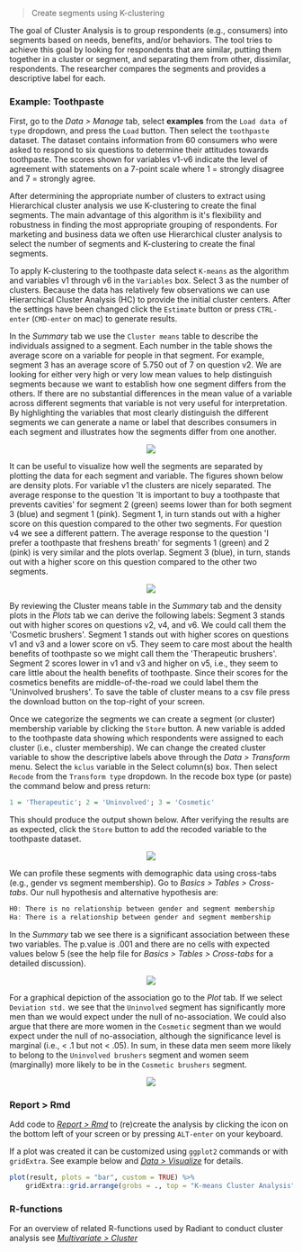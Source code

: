 > Create segments using K-clustering

The goal of Cluster Analysis is to group respondents (e.g., consumers) into segments based on needs, benefits, and/or behaviors. The tool tries to achieve this goal by looking for respondents that are similar, putting them together in a cluster or segment, and separating them from other, dissimilar, respondents. The researcher compares the segments and provides a descriptive label for each.

### Example: Toothpaste

First, go to the _Data > Manage_ tab, select **examples** from the `Load data of type` dropdown, and press the `Load` button. Then select the `toothpaste` dataset. The dataset contains information from 60 consumers who were asked to respond to six questions to determine their attitudes towards toothpaste. The scores shown for variables v1-v6 indicate the level of agreement with statements on a 7-point scale where 1 = strongly disagree and 7 = strongly agree.

After determining the appropriate number of clusters to extract using Hierarchical cluster analysis we use K-clustering to create the final segments. The main advantage of this algorithm is it's flexibility and robustness in finding the most appropriate grouping of respondents. For marketing and business data we often use Hierarchical cluster analysis to select the number of segments and K-clustering to create the final segments.

To apply K-clustering to the toothpaste data select `K-means` as the algorithm and variables v1 through v6 in the `Variables` box. Select 3 as the number of clusters. Because the data has relatively few observations we can use Hierarchical Cluster Analysis (HC) to provide the initial cluster centers. After the settings have been changed click the `Estimate` button or press `CTRL-enter` (`CMD-enter` on mac) to generate results.

In the _Summary_ tab we use the `Cluster means` table to describe the individuals assigned to a segment. Each number in the table shows the average score on a variable for people in that segment. For example, segment 3 has an average score of 5.750 out of 7 on question v2. We are looking for either very high or very low mean values to help distinguish segments because we want to establish how one segment differs from the others. If there are no substantial differences in the mean value of a variable across different segments that variable is not very useful for interpretation. By highlighting the variables that most clearly distinguish the different segments we can generate a name or label that describes consumers in each segment and illustrates how the segments differ from one another.

<p align="center"><img src="figures_multivariate/kclus_summary.png"></p>

It can be useful to visualize how well the segments are separated by plotting the data for each segment and variable. The figures shown below are density plots. For variable v1 the clusters are nicely separated. The average response to the question 'It is important to buy a toothpaste that prevents cavities' for segment 2 (green) seems lower than for both segment 3 (blue) and segment 1 (pink). Segment 1, in turn stands out with a higher score on this question compared to the other two segments. For question v4 we see a different pattern. The average response to the question 'I prefer a toothpaste that freshens breath' for segments 1 (green) and 2 (pink) is very similar and the plots overlap. Segment 3 (blue), in turn, stands out with a higher score on this question compared to the other two segments.

<p align="center"><img src="figures_multivariate/kclus_plot.png"></p>

By reviewing the Cluster means table in the _Summary_ tab and the density plots in the _Plots_ tab we can derive the following labels: Segment 3 stands out with higher scores on questions v2, v4, and v6. We could call them the 'Cosmetic brushers'. Segment 1 stands out with higher scores on questions v1 and v3 and a lower score on v5. They seem to care most about the health benefits of toothpaste so we might call them the 'Therapeutic brushers'. Segment 2 scores lower in v1 and v3 and higher on v5, i.e., they seem to care little about the health benefits of toothpaste. Since their scores for the cosmetics benefits are middle-of-the-road we could label them the 'Uninvolved brushers'. To save the table of cluster means to a csv file press the download button on the top-right of your screen.

Once we categorize the segments we can create a segment (or cluster) membership variable by clicking the `Store` button. A new variable is added to the toothpaste data showing which respondents were assigned to each cluster (i.e., cluster membership). We can change the created cluster variable to show the descriptive labels above through the _Data > Transform_ menu. Select the `kclus` variable in the Select column(s) box. Then select `Recode` from the `Transform type` dropdown. In the recode box type (or paste) the command below and press return:

```r
1 = 'Therapeutic'; 2 = 'Uninvolved'; 3 = 'Cosmetic'
```

This should produce the output shown below. After verifying the results are as expected, click the `Store` button to add the recoded variable to the toothpaste dataset.

<p align="center"><img src="figures_multivariate/kclus_transform_recode.png"></p>

We can profile these segments with demographic data using cross-tabs (e.g., gender vs segment membership). Go to _Basics > Tables > Cross-tabs_. Our null hypothesis and alternative hypothesis are:

```r
H0: There is no relationship between gender and segment membership
Ha: There is a relationship between gender and segment membership
```

In the _Summary_ tab we see there is a significant association between these two variables. The p.value is .001 and there are no cells with expected values below 5 (see the help file for _Basics > Tables > Cross-tabs_ for a detailed discussion).

<p align="center"><img src="figures_multivariate/kclus_cross_tabs_summary.png"></p>

For a graphical depiction of the association go to the _Plot_ tab. If we select `Deviation std.` we see that the `Uninvolved` segment has significantly more men than we would expect under the null of no-association. We could also argue that there are more women in the `Cosmetic` segment than we would expect under the null of no-association, although the significance level is marginal (i.e., < .1 but not < .05). In sum, in these data men seem more likely to belong to the `Uninvolved brushers` segment and women seem (marginally) more likely to be in the `Cosmetic brushers` segment.

<p align="center"><img src="figures_multivariate/kclus_cross_tabs_plot.png"></p>

### Report > Rmd

Add code to <a href="https://radiant-rstats.github.io/docs/data/report.html" target="_blank">_Report > Rmd_</a> to (re)create the analysis by clicking the <i title="report results" class="fa fa-edit"></i> icon on the bottom left of your screen or by pressing `ALT-enter` on your keyboard. 

If a plot was created it can be customized using `ggplot2` commands or with `gridExtra`. See example below and <a href="https://radiant-rstats.github.io/docs/data/visualize.html" target="_blank">_Data > Visualize_</a> for details.

```r
plot(result, plots = "bar", custom = TRUE) %>%
	gridExtra::grid.arrange(grobs = ., top = "K-means Cluster Analysis", ncol = 2)
```

### R-functions

For an overview of related R-functions used by Radiant to conduct cluster analysis see <a href = "https://radiant-rstats.github.io/radiant.multivariate/reference/index.html#section-multivariate-cluster" target="_blank">_Multivariate > Cluster_</a>
